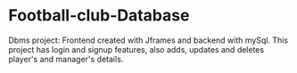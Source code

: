 # Football-club-Database
Dbms project: Frontend created with Jframes and backend with mySql. This project has login and signup features, also adds, updates and deletes player's and manager's details.
